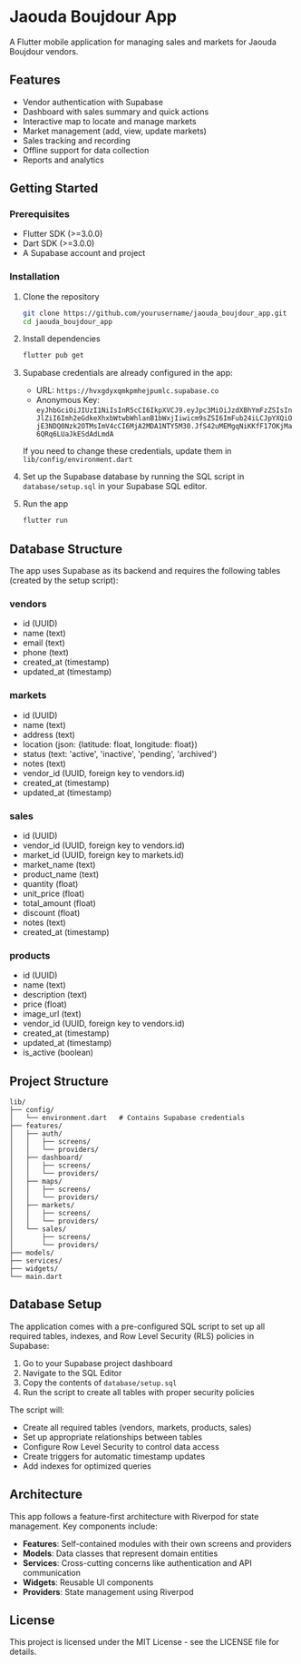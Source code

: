# Jaouda Boujdour App

A Flutter mobile application for managing sales and markets for Jaouda Boujdour vendors.

## Features

- Vendor authentication with Supabase
- Dashboard with sales summary and quick actions
- Interactive map to locate and manage markets
- Market management (add, view, update markets)
- Sales tracking and recording
- Offline support for data collection
- Reports and analytics

## Getting Started

### Prerequisites

- Flutter SDK (>=3.0.0)
- Dart SDK (>=3.0.0)
- A Supabase account and project

### Installation

1. Clone the repository
   ```bash
   git clone https://github.com/yourusername/jaouda_boujdour_app.git
   cd jaouda_boujdour_app
   ```

2. Install dependencies
   ```bash
   flutter pub get
   ```

3. Supabase credentials are already configured in the app:
   - URL: `https://hvxgdyxqmkpmhejpumlc.supabase.co`
   - Anonymous Key: `eyJhbGciOiJIUzI1NiIsInR5cCI6IkpXVCJ9.eyJpc3MiOiJzdXBhYmFzZSIsInJlZiI6Imh2eGdkeXhxbWtwbWhlanB1bWxjIiwicm9sZSI6ImFub24iLCJpYXQiOjE3NDQ0Nzk2OTMsImV4cCI6MjA2MDA1NTY5M30.JfS42uMEMgqNiKKfF17OKjMa6QRq6LUaJkESdAdLmdA`
   
   If you need to change these credentials, update them in `lib/config/environment.dart`

4. Set up the Supabase database by running the SQL script in `database/setup.sql` in your Supabase SQL editor.

5. Run the app
   ```bash
   flutter run
   ```

## Database Structure

The app uses Supabase as its backend and requires the following tables (created by the setup script):

### vendors
- id (UUID)
- name (text)
- email (text)
- phone (text)
- created_at (timestamp)
- updated_at (timestamp)

### markets
- id (UUID)
- name (text)
- address (text)
- location (json: {latitude: float, longitude: float})
- status (text: 'active', 'inactive', 'pending', 'archived')
- notes (text)
- vendor_id (UUID, foreign key to vendors.id)
- created_at (timestamp)
- updated_at (timestamp)

### sales
- id (UUID)
- vendor_id (UUID, foreign key to vendors.id)
- market_id (UUID, foreign key to markets.id)
- market_name (text)
- product_name (text)
- quantity (float)
- unit_price (float)
- total_amount (float)
- discount (float)
- notes (text)
- created_at (timestamp)

### products
- id (UUID)
- name (text)
- description (text)
- price (float)
- image_url (text)
- vendor_id (UUID, foreign key to vendors.id)
- created_at (timestamp)
- updated_at (timestamp)
- is_active (boolean)

## Project Structure

```
lib/
├── config/
│   └── environment.dart   # Contains Supabase credentials
├── features/
│   ├── auth/
│   │   ├── screens/
│   │   └── providers/
│   ├── dashboard/
│   │   ├── screens/
│   │   └── providers/
│   ├── maps/
│   │   ├── screens/
│   │   └── providers/
│   ├── markets/
│   │   ├── screens/
│   │   └── providers/
│   └── sales/
│       ├── screens/
│       └── providers/
├── models/
├── services/
├── widgets/
└── main.dart
```

## Database Setup

The application comes with a pre-configured SQL script to set up all required tables, indexes, and Row Level Security (RLS) policies in Supabase:

1. Go to your Supabase project dashboard
2. Navigate to the SQL Editor
3. Copy the contents of `database/setup.sql` 
4. Run the script to create all tables with proper security policies

The script will:
- Create all required tables (vendors, markets, products, sales)
- Set up appropriate relationships between tables
- Configure Row Level Security to control data access
- Create triggers for automatic timestamp updates
- Add indexes for optimized queries

## Architecture

This app follows a feature-first architecture with Riverpod for state management. Key components include:

- **Features**: Self-contained modules with their own screens and providers
- **Models**: Data classes that represent domain entities
- **Services**: Cross-cutting concerns like authentication and API communication
- **Widgets**: Reusable UI components
- **Providers**: State management using Riverpod

## License

This project is licensed under the MIT License - see the LICENSE file for details.
